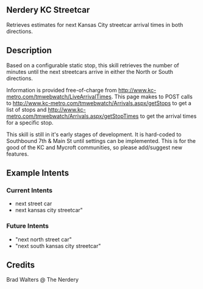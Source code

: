 ## Nerdery KC Streetcar
Retrieves estimates for next Kansas City streetcar arrival times in both directions.

## Description 
Based on a configurable static stop, this skill retrieves the number of minutes until the next streetcars arrive in either the North or South directions. 

Information is provided free-of-charge from http://www.kc-metro.com/tmwebwatch/LiveArrivalTimes. This page makes to POST calls to http://www.kc-metro.com/tmwebwatch/Arrivals.aspx/getStops to get a list of stops and http://www.kc-metro.com/tmwebwatch/Arrivals.aspx/getStopTimes to get the arrival times for a specific stop.

This skill is still in it's early stages of development. It is hard-coded to Southbound 7th & Main St until settings can be implemented. This is for the good of the KC and Mycroft communities, so please add/suggest new features.

## Example Intents
### Current Intents
* next street car
* next kansas city streetcar"
### Future Intents
* "next north street car"
* "next south kansas city streetcar"

## Credits 
Brad Walters @ The Nerdery